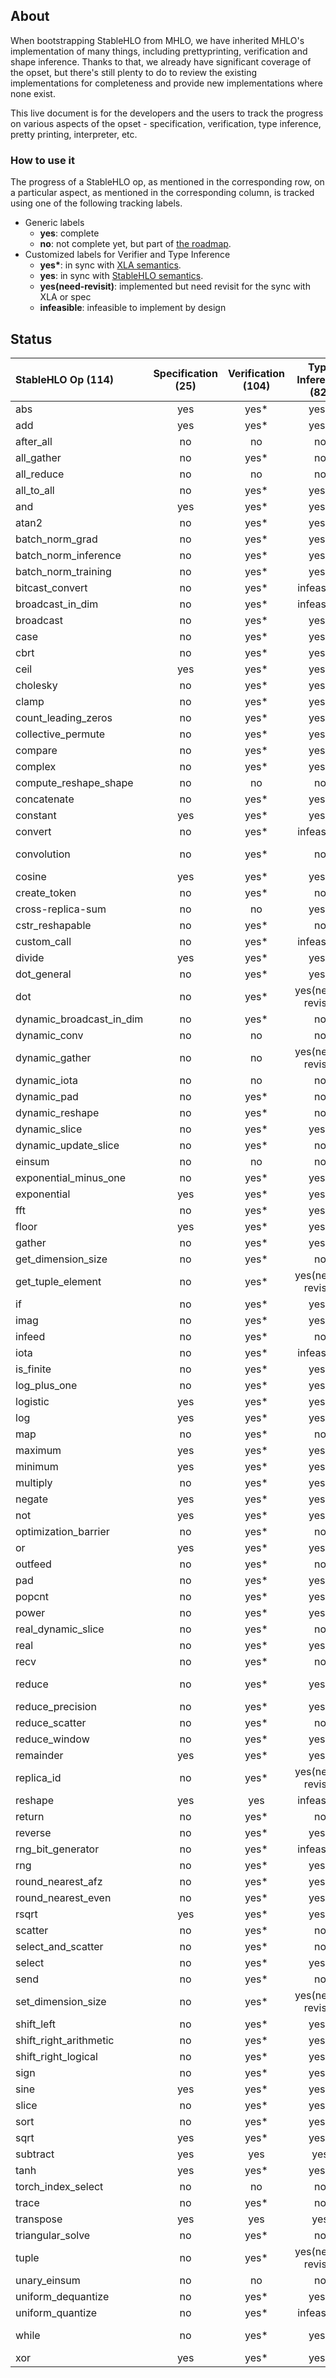 ## About

When bootstrapping StableHLO from MHLO, we have inherited MHLO's implementation
of many things, including prettyprinting, verification and shape inference.
Thanks to that, we already have significant coverage of the opset, but there's
still plenty to do to review the existing implementations for completeness and
provide new implementations where none exist.

This live document is for the developers and the users to track the progress on
various aspects of the opset - specification, verification, type inference,
pretty printing, interpreter, etc.

### How to use it

The progress of a StableHLO op, as mentioned in the corresponding row, on a
particular aspect, as mentioned in the corresponding column, is tracked using
one of the following tracking labels.

 - Generic labels
    - **yes**: complete
    - **no**: not complete yet, but part of [the roadmap](https://github.com/openxla/stablehlo#roadmap).
 - Customized labels for Verifier and Type Inference
    - **yes\***: in sync with  [XLA semantics](https://www.tensorflow.org/xla/operation_semantics).
    - **yes**: in sync with [StableHLO semantics](https://github.com/openxla/stablehlo/blob/main/docs/spec_draft.md).
    - **yes(need-revisit)**: implemented but need revisit for the sync with XLA or spec
    - **infeasible**: infeasible to implement by design

## Status

| StableHLO Op (114)       | Specification (25) | Verification (104) | Type Inference (82) | Pretty Printing (77) | Interpreter (11) |
|:-------------------------|:------------------:|:------------------:|:-------------------:|:--------------------:|:----------------:|
| abs                      |        yes         |        yes*        |        yes*         |         yes          |        no        |
| add                      |        yes         |        yes*        |        yes*         |         yes          |       yes        |
| after_all                |         no         |         no         |         no          |         yes          |        no        |
| all_gather               |         no         |        yes*        |         no          |          no          |        no        |
| all_reduce               |         no         |         no         |         no          |          no          |        no        |
| all_to_all               |         no         |        yes*        |        yes*         |          no          |        no        |
| and                      |        yes         |        yes*        |        yes*         |         yes          |        no        |
| atan2                    |         no         |        yes*        |        yes*         |         yes          |        no        |
| batch_norm_grad          |         no         |        yes*        |        yes*         |          no          |        no        |
| batch_norm_inference     |         no         |        yes*        |        yes*         |          no          |        no        |
| batch_norm_training      |         no         |        yes*        |        yes*         |          no          |        no        |
| bitcast_convert          |         no         |        yes*        |     infeasible      |         yes          |        no        |
| broadcast_in_dim         |         no         |        yes*        |     infeasible      |          no          |        no        |
| broadcast                |         no         |        yes*        |        yes*         |          no          |        no        |
| case                     |         no         |        yes*        |        yes*         |          no          |        no        |
| cbrt                     |         no         |        yes*        |        yes*         |         yes          |        no        |
| ceil                     |        yes         |        yes*        |        yes*         |         yes          |       yes        |
| cholesky                 |         no         |        yes*        |        yes*         |         yes          |        no        |
| clamp                    |         no         |        yes*        |        yes*         |         yes          |        no        |
| count_leading_zeros      |         no         |        yes*        |        yes*         |         yes          |        no        |
| collective_permute       |         no         |        yes*        |        yes*         |          no          |        no        |
| compare                  |         no         |        yes*        |        yes*         |         yes          |        no        |
| complex                  |         no         |        yes*        |        yes*         |         yes          |        no        |
| compute_reshape_shape    |         no         |         no         |         no          |         yes          |        no        |
| concatenate              |         no         |        yes*        |        yes*         |         yes          |        no        |
| constant                 |        yes         |        yes*        |        yes*         |         yes          |       yes        |
| convert                  |         no         |        yes*        |     infeasible      |         yes          |        no        |
| convolution              |         no         |        yes*        |         no          |  yes(need-revisit)   |        no        |
| cosine                   |        yes         |        yes*        |        yes*         |         yes          |       yes        |
| create_token             |         no         |        yes*        |         no          |         yes          |        no        |
| cross-replica-sum        |         no         |         no         |        yes*         |          no          |        no        |
| cstr_reshapable          |         no         |        yes*        |         no          |         yes          |        no        |
| custom_call              |         no         |        yes*        |     infeasible      |         yes          |        no        |
| divide                   |        yes         |        yes*        |        yes*         |         yes          |        no        |
| dot_general              |         no         |        yes*        |        yes*         |          no          |        no        |
| dot                      |         no         |        yes*        |  yes(need-revisit)  |         yes          |        no        |
| dynamic_broadcast_in_dim |         no         |        yes*        |         no          |          no          |        no        |
| dynamic_conv             |         no         |         no         |         no          |          no          |        no        |
| dynamic_gather           |         no         |         no         |  yes(need-revisit)  |          no          |        no        |
| dynamic_iota             |         no         |         no         |         no          |         yes          |        no        |
| dynamic_pad              |         no         |        yes*        |         no          |         yes          |        no        |
| dynamic_reshape          |         no         |        yes*        |         no          |         yes          |        no        |
| dynamic_slice            |         no         |        yes*        |        yes*         |          no          |        no        |
| dynamic_update_slice     |         no         |        yes*        |         no          |         yes          |        no        |
| einsum                   |         no         |         no         |         no          |          no          |        no        |
| exponential_minus_one    |         no         |        yes*        |        yes*         |         yes          |        no        |
| exponential              |        yes         |        yes*        |        yes*         |         yes          |        no        |
| fft                      |         no         |        yes*        |        yes*         |          no          |        no        |
| floor                    |        yes         |        yes*        |        yes*         |         yes          |       yes        |
| gather                   |         no         |        yes*        |        yes*         |          no          |        no        |
| get_dimension_size       |         no         |        yes*        |         no          |         yes          |        no        |
| get_tuple_element        |         no         |        yes*        |  yes(need-revisit)  |         yes          |        no        |
| if                       |         no         |        yes*        |        yes*         |          no          |        no        |
| imag                     |         no         |        yes*        |        yes*         |         yes          |        no        |
| infeed                   |         no         |        yes*        |         no          |          no          |        no        |
| iota                     |         no         |        yes*        |     infeasible      |         yes          |        no        |
| is_finite                |         no         |        yes*        |        yes*         |         yes          |        no        |
| log_plus_one             |         no         |        yes*        |        yes*         |         yes          |        no        |
| logistic                 |        yes         |        yes*        |        yes*         |         yes          |        no        |
| log                      |        yes         |        yes*        |        yes*         |         yes          |        no        |
| map                      |         no         |        yes*        |         no          |          no          |        no        |
| maximum                  |        yes         |        yes*        |        yes*         |         yes          |        no        |
| minimum                  |        yes         |        yes*        |        yes*         |         yes          |        no        |
| multiply                 |         no         |        yes*        |        yes*         |         yes          |        no        |
| negate                   |        yes         |        yes*        |        yes*         |         yes          |       yes        |
| not                      |        yes         |        yes*        |        yes*         |         yes          |        no        |
| optimization_barrier     |         no         |        yes*        |         no          |         yes          |        no        |
| or                       |        yes         |        yes*        |        yes*         |         yes          |        no        |
| outfeed                  |         no         |        yes*        |         no          |          no          |        no        |
| pad                      |         no         |        yes*        |        yes*         |          no          |        no        |
| popcnt                   |         no         |        yes*        |        yes*         |         yes          |        no        |
| power                    |         no         |        yes*        |        yes*         |         yes          |        no        |
| real_dynamic_slice       |         no         |        yes*        |         no          |         yes          |        no        |
| real                     |         no         |        yes*        |        yes*         |         yes          |        no        |
| recv                     |         no         |        yes*        |         no          |          no          |        no        |
| reduce                   |         no         |        yes*        |        yes*         |  yes(need-revisit)   |        no        |
| reduce_precision         |         no         |        yes*        |        yes*         |         yes          |        no        |
| reduce_scatter           |         no         |        yes*        |         no          |          no          |        no        |
| reduce_window            |         no         |        yes*        |        yes*         |          no          |        no        |
| remainder                |        yes         |        yes*        |        yes*         |         yes          |        no        |
| replica_id               |         no         |        yes*        |  yes(need-revisit)  |         yes          |        no        |
| reshape                  |        yes         |        yes         |     infeasible      |         yes          |       yes        |
| return                   |         no         |        yes*        |         no          |         yes          |        no        |
| reverse                  |         no         |        yes*        |        yes*         |          no          |        no        |
| rng_bit_generator        |         no         |        yes*        |     infeasible      |         yes          |        no        |
| rng                      |         no         |        yes*        |        yes*         |         yes          |        no        |
| round_nearest_afz        |         no         |        yes*        |        yes*         |         yes          |        no        |
| round_nearest_even       |         no         |        yes*        |        yes*         |         yes          |        no        |
| rsqrt                    |        yes         |        yes*        |        yes*         |         yes          |        no        |
| scatter                  |         no         |        yes*        |         no          |          no          |        no        |
| select_and_scatter       |         no         |        yes*        |         no          |          no          |        no        |
| select                   |         no         |        yes*        |        yes*         |         yes          |        no        |
| send                     |         no         |        yes*        |         no          |          no          |        no        |
| set_dimension_size       |         no         |        yes*        |  yes(need-revisit)  |         yes          |        no        |
| shift_left               |         no         |        yes*        |        yes*         |         yes          |        no        |
| shift_right_arithmetic   |         no         |        yes*        |        yes*         |         yes          |        no        |
| shift_right_logical      |         no         |        yes*        |        yes*         |         yes          |        no        |
| sign                     |         no         |        yes*        |        yes*         |         yes          |        no        |
| sine                     |        yes         |        yes*        |        yes*         |         yes          |       yes        |
| slice                    |         no         |        yes*        |        yes*         |          no          |        no        |
| sort                     |         no         |        yes*        |        yes*         |          no          |        no        |
| sqrt                     |        yes         |        yes*        |        yes*         |         yes          |        no        |
| subtract                 |        yes         |        yes         |         yes         |         yes          |       yes        |
| tanh                     |        yes         |        yes*        |        yes*         |         yes          |       yes        |
| torch_index_select       |         no         |         no         |         no          |          no          |        no        |
| trace                    |         no         |        yes*        |         no          |         yes          |        no        |
| transpose                |        yes         |        yes         |         yes         |          no          |       yes        |
| triangular_solve         |         no         |        yes*        |         no          |          no          |        no        |
| tuple                    |         no         |        yes*        |  yes(need-revisit)  |         yes          |        no        |
| unary_einsum             |         no         |         no         |         no          |          no          |        no        |
| uniform_dequantize       |         no         |        yes*        |        yes*         |         yes          |        no        |
| uniform_quantize         |         no         |        yes*        |     infeasible      |         yes          |        no        |
| while                    |         no         |        yes*        |        yes*         |  yes(need-revisit)   |        no        |
| xor                      |        yes         |        yes*        |        yes*         |         yes          |        no        |
